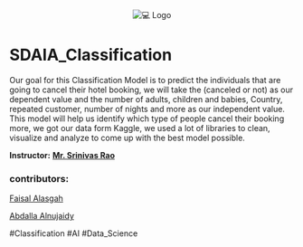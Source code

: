 <!-- PROJECT LOGO -->
<br />
<p align="center">
    <img src="https://cedcommerce.com/blog/wp-content/uploads/2017/02/2.png" alt="💻 Logo">
  </a>

# SDAIA_Classification
Our goal for this Classification Model is to predict the individuals that are
going to cancel their hotel booking, we will take the (canceled or not) as
our dependent value and the number of adults, children and babies,
Country, repeated customer, number of nights and more as our
independent value. This model will help us identify which type of people
cancel their booking more, we got our data form Kaggle, we used a lot of
libraries to clean, visualize and analyze to come up with the best model
possible. 

**Instructor:** [**Mr. Srinivas Rao**]()

### contributors:

[Faisal Alasgah](https://github.com/FaisalAlasgah)

[Abdalla Alnujaidy](https://github.com/aalnujaidy)

#Classification #AI #Data_Science
